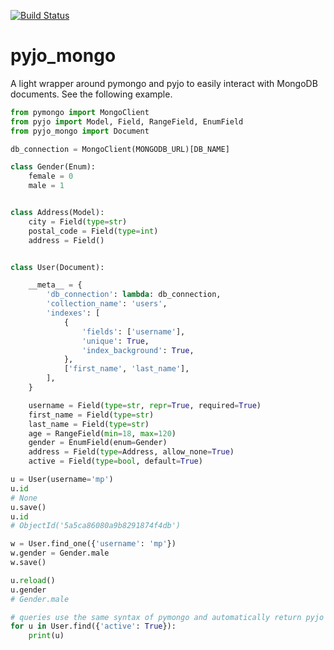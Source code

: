 [![Build Status](https://travis-ci.org/marcopaz/pyjo.svg?branch=master)](https://travis-ci.org/marcopaz/pyjo_mongo)

# pyjo_mongo

A light wrapper around pymongo and pyjo to easily interact with MongoDB documents. See the following example.

```python
from pymongo import MongoClient
from pyjo import Model, Field, RangeField, EnumField
from pyjo_mongo import Document

db_connection = MongoClient(MONGODB_URL)[DB_NAME]

class Gender(Enum):
    female = 0
    male = 1


class Address(Model):
    city = Field(type=str)
    postal_code = Field(type=int)
    address = Field()


class User(Document):

    __meta__ = {
        'db_connection': lambda: db_connection,
        'collection_name': 'users',
        'indexes': [
            {
                'fields': ['username'],
                'unique': True,
                'index_background': True,
            },
            ['first_name', 'last_name'],
        ],
    }

    username = Field(type=str, repr=True, required=True)
    first_name = Field(type=str)
    last_name = Field(type=str)
    age = RangeField(min=18, max=120)
    gender = EnumField(enum=Gender)
    address = Field(type=Address, allow_none=True)
    active = Field(type=bool, default=True)
```

```python
u = User(username='mp')
u.id
# None
u.save()
u.id
# ObjectId('5a5ca86080a9b8291874f4db')

w = User.find_one({'username': 'mp'})
w.gender = Gender.male
w.save()

u.reload()
u.gender
# Gender.male

# queries use the same syntax of pymongo and automatically return pyjo data models
for u in User.find({'active': True}):
    print(u)
```

